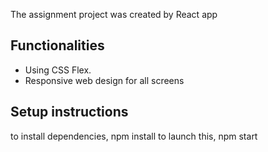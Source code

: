 The assignment project was created by React app 

## Functionalities

 - Using CSS Flex.
 - Responsive web design for all screens

## Setup instructions
to install dependencies, npm install
to launch this, npm start
